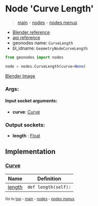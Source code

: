 # Node 'Curve Length'

> [main](../structure.md) - [nodes](nodes.md) - [nodes menus](nodes_menus.md)

- [Blender reference](https://docs.blender.org/manual/en/latest/modeling/geometry_nodes/curve/curve_length.html)
- [api reference](https://docs.blender.org/api/current/bpy.types.GeometryNodeCurveLength.html)
- geonodes name: `CurveLength`
- bl_idname: `GeometryNodeCurveLength`

```python
from geonodes import nodes

node = nodes.CurveLength(curve=None)
```

[Blender Image](self.node_image_ref)

### Args:

#### Input socket arguments:

- **curve**: [Curve](Curve.md)

### Output sockets:

- **length** : [Float](Float.md)

## Implementation

### [Curve](Curve.md)

| Name | Definition |
|------|------------|
 | [length](Curve.md#length-property) | `def length(self):` |

<sub>Go to [top](#node-Curve-Length) - [main](../structure.md) - [nodes](nodes.md) - [nodes menus](nodes_menus.md)</sub>

